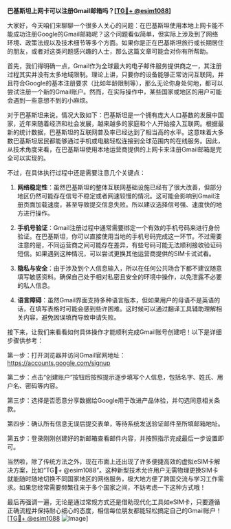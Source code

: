 **巴基斯坦上网卡可以注册Gmail邮箱吗？[[TG💪+ @esim1088](https://t.me/s/esim1088)]**

大家好，今天咱们来聊聊一个很多人关心的问题：在巴基斯坦使用本地上网卡能不能成功注册Google的Gmail邮箱呢？这个问题看似简单，但实际上涉及到了网络环境、政策法规以及技术细节等多个方面。如果你是正在巴基斯坦旅行或长期居住的朋友，或者对这类问题感兴趣的人士，那么这篇文章可能会对你有所帮助。

首先，我们得明确一点，Gmail作为全球最大的电子邮件服务提供商之一，其注册过程其实并没有太多地域限制。理论上讲，只要你的设备能够正常访问互联网，并且符合Google的基本注册要求（比如年龄限制等），那么无论你身处何地，都可以尝试注册一个新的Gmail账户。然而，在实际操作中，某些国家或地区的用户可能会遇到一些意想不到的小麻烦。

对于巴基斯坦来说，情况大致如下：巴基斯坦是一个拥有庞大人口基数的发展中国家，近年来随着经济和社会发展，越来越多的家庭和个人开始接入互联网。根据最新的统计数据，巴基斯坦的互联网普及率已经达到了相当高的水平。这意味着大多数巴基斯坦居民都能够通过手机或电脑轻松连接到全球范围内的在线服务。因此，从技术角度来看，在巴基斯坦使用本地运营商提供的上网卡来注册Gmail邮箱是完全可以实现的。

不过，在具体执行过程中还是需要注意几个关键点：

1. **网络稳定性**：虽然巴基斯坦的整体互联网基础设施已经有了很大改善，但部分地区仍然可能存在信号不稳定或者网速较慢的情况。这可能会影响到Gmail注册页面加载速度，甚至导致提交信息失败。所以建议选择信号强、速度快的地方进行操作。

2. **手机号验证**：Gmail注册过程中通常需要绑定一个有效的手机号码来进行身份验证。在巴基斯坦，你可以直接使用当地的手机号码完成这一环节。不过需要注意的是，不同运营商之间可能存在差异，有些号码可能无法顺利接收验证码短信。如果遇到这种情况，可以尝试更换其他运营商提供的SIM卡试试看。

3. **隐私与安全**：由于涉及到个人信息输入，所以在任何公共场合下都不建议随意填写敏感资料。确保自己处于相对私密且安全的环境中操作，以免泄露不必要的私人信息。

4. **语言障碍**：虽然Gmail界面支持多种语言版本，但如果用户的母语不是英语的话，在填写表格时可能会感到些许困难。这时候可以通过翻译工具辅助理解相关内容，避免因误填而导致申请失败。

接下来，让我们来看看如何具体操作才能顺利完成Gmail账号创建吧！以下是详细步骤供参考：

第一步：打开浏览器并访问Gmail官网地址：https://accounts.google.com/signup

第二步：点击“创建账户”按钮后按照提示逐步填写个人信息，包括名字、姓氏、用户名、密码等内容。

第三步：选择是否愿意分享数据给Google用于改进产品体验，并勾选同意相关条款。

第四步：确认所有信息无误后提交表单，等待系统发送验证邮件至所填邮箱地址。

第五步：登录刚刚创建好的新邮箱查看邮件内容，并按照指示完成最后一步设置即可。

当然啦，除了传统方法之外，现在市面上还出现了许多便捷高效的虚拟eSIM卡解决方案，比如“TG💪+ @esim1088”。这种新型技术允许用户无需物理更换SIM卡就能随时随地切换不同国家地区的网络服务，极大地方便了跨国交流与学习工作需求。如果您经常需要频繁往来于多个国家之间，不妨考虑一下这种方式哦！

最后再强调一遍，无论是通过常规方式还是借助现代化工具如eSIM卡，只要遵循正确流程并保持耐心细心的态度，相信每位朋友都能轻松搞定自己的Gmail账户！[[TG💪+ @esim1088](https://t.me/s/esim1088) ![Image](https://i.postimg.cc/4NQfJmqS/Snipaste-2025-05-13-00-14-12.png)]